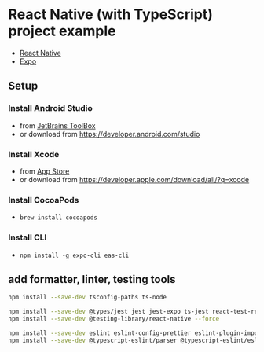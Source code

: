 # React Native (with TypeScript) project example

- [React Native](https://reactnative.dev/)
- [Expo](https://docs.expo.dev/)

## Setup

### Install Android Studio

- from [JetBrains ToolBox](https://www.jetbrains.com/toolbox-app/)
- or download from <https://developer.android.com/studio>

### Install Xcode

- from [App Store](https://apps.apple.com/jp/app/xcode/id497799835)
- or download from <https://developer.apple.com/download/all/?q=xcode>

### Install CocoaPods

- `brew install cocoapods`

### Install CLI

- `npm install -g expo-cli eas-cli`

## add formatter, linter, testing tools

```sh
npm install --save-dev tsconfig-paths ts-node

npm install --save-dev @types/jest jest jest-expo ts-jest react-test-renderer@18.0.0
npm install --save-dev @testing-library/react-native --force

npm install --save-dev eslint eslint-config-prettier eslint-plugin-import eslint-plugin-jest eslint-plugin-react prettier
npm install --save-dev @typescript-eslint/parser @typescript-eslint/eslint-plugin eslint-import-resolver-typescript
```
